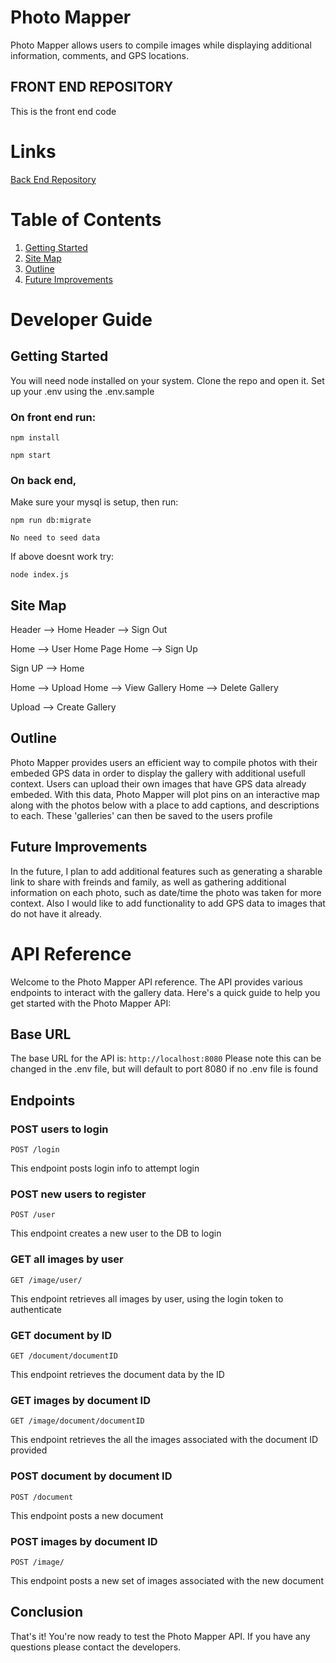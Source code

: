 
# Photo Mapper
Photo Mapper allows users to compile images while displaying additional information, comments, and GPS locations.

## FRONT END REPOSITORY
This is the front end code

# Links

[Back End Repository](https://github.com/chris-kayahara/capstone-server "BACK END")

# Table of Contents
1. [Getting Started](#start)
2. [Site Map](#map)
3. [Outline](#outline)
4. [Future Improvements](#future)

# Developer Guide
## Getting Started <a name="start"></a>
You will need node installed on your system.
Clone the repo and open it.
Set up your .env using the .env.sample

### On front end run:

`npm install`

`npm start`

### On back end,
Make sure your mysql is setup,
then
run:

`npm run db:migrate`

`No need to seed data`

If above doesnt work try:

`node index.js`

## Site Map <a name="map"></a>
  Header --> Home
  Header --> Sign Out

  Home --> User Home Page
  Home --> Sign Up

  Sign UP --> Home
  
  Home --> Upload
  Home --> View Gallery
  Home --> Delete Gallery

  Upload --> Create Gallery

## Outline <a name="outline"></a>
Photo Mapper provides users an efficient way to compile photos with their embeded GPS data in order to display the gallery with additional usefull context. Users can upload their own images that have GPS data already embeded. With this data, Photo Mapper will plot pins on an interactive map along with the photos below with a place to add captions, and descriptions to each. These 'galleries' can then be saved to the users profile 

## Future Improvements <a name="future"></a>
In the future, I plan to add additional features such as generating a sharable link to share with freinds and family, as well as gathering additional information on each photo, such as date/time the photo was taken for more context. Also I would like to add functionality to add GPS data to images that do not have it already. 

# API Reference <a name="api"></a>
Welcome to the Photo Mapper API reference. The API provides various endpoints to interact with the gallery data. Here's a quick guide to help you get started with the Photo Mapper API:

## Base URL

The base URL for the API is: `http://localhost:8080`
Please note this can be changed in the .env file, but will default to port 8080 if no .env file is found

## Endpoints

### POST users to login

`POST /login` 

This endpoint posts login info to attempt login

### POST new users to register

`POST /user` 

This endpoint creates a new user to the DB to login

### GET all images by user

`GET /image/user/` 

This endpoint retrieves all images by user, using the login token to authenticate

### GET document by ID

`GET /document/documentID` 

This endpoint retrieves the document data by the ID

### GET images by document ID

`GET /image/document/documentID` 

This endpoint retrieves the all the images associated with the document ID provided

### POST document by document ID

`POST /document` 

This endpoint posts a new document

### POST images by document ID

`POST /image/` 

This endpoint posts a new set of images associated with the new document

## Conclusion

That's it! You're now ready to test the Photo Mapper API. If you have any questions please contact the developers.
